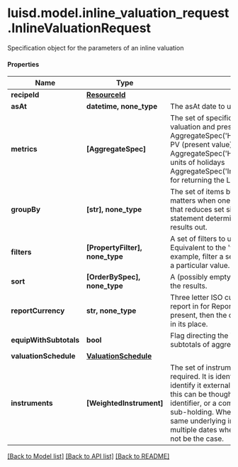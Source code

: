 # luisd.model.inline_valuation_request.InlineValuationRequest

Specification object for the parameters of an inline valuation

#### Properties
Name | Type | Description | Notes
------------ | ------------- | ------------- | -------------
**recipeId** | [**ResourceId**](ResourceId.md) |  | [optional] 
**asAt** | **datetime, none_type** | The asAt date to use | [optional] 
**metrics** | **[AggregateSpec]** | The set of specifications to calculate or retrieve during the valuation and present in the results. For example:  AggregateSpec(&#x27;Holding/default/PV&#x27;,&#x27;Sum&#x27;) for returning the PV (present value) of holdings  AggregateSpec(&#x27;Holding/default/Units&#x27;,&#x27;Sum&#x27;) for returning the units of holidays  AggregateSpec(&#x27;Instrument/default/LusidInstrumentId&#x27;,&#x27;Value&#x27;) for returning the Lusid Instrument identifier | 
**groupBy** | **[str], none_type** | The set of items by which to perform grouping. This primarily matters when one or more of the metric operators is a mapping  that reduces set size, e.g. sum or proportion. The group-by statement determines the set of keys by which to break the results out. | [optional] 
**filters** | **[PropertyFilter], none_type** | A set of filters to use to reduce the data found in a request. Equivalent to the &#x27;where ...&#x27; part of a Sql select statement.  For example, filter a set of values within a given range or matching a particular value. | [optional] 
**sort** | **[OrderBySpec], none_type** | A (possibly empty/null) set of specifications for how to order the results. | [optional] 
**reportCurrency** | **str, none_type** | Three letter ISO currency string indicating what currency to report in for ReportCurrency denominated queries.  If not present, then the currency of the relevant portfolio will be used in its place. | [optional] 
**equipWithSubtotals** | **bool** | Flag directing the Valuation call to populate the results with subtotals of aggregates. | [optional] 
**valuationSchedule** | [**ValuationSchedule**](ValuationSchedule.md) |  | [optional] 
**instruments** | **[WeightedInstrument]** | The set of instruments, weighted by the quantities held that are required.  It is identified by an identifier tag that can be used to identify it externally.  For a single, unique trade or transaction this can be thought of as equivalent to the transaction identifier, or  a composite of the sub-holding keys for a regular sub-holding. When there are multiple transactions sharing the same underlying instrument  such as purchase of shares on multiple dates where tax implications are different this would not be the case. | 

[[Back to Model list]](../../README.md#documentation-for-models) [[Back to API list]](../../README.md#documentation-for-api-endpoints) [[Back to README]](../../README.md)

